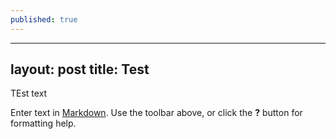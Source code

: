 ```yaml
---
published: true
---
```

---
layout: post
title: Test
---

TEst text

Enter text in [Markdown](http://daringfireball.net/projects/markdown/). Use the toolbar above, or click the **?** button for formatting help.
